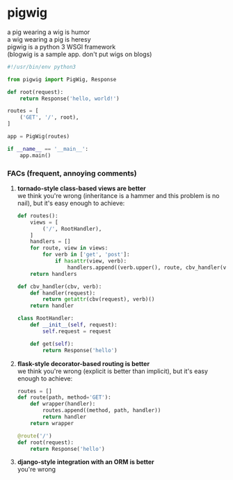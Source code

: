 # pigwig

a pig wearing a wig is humor  
a wig wearing a pig is heresy  
pigwig is a python 3 WSGI framework  
(blogwig is a sample app. don't put wigs on blogs)

```python
#!/usr/bin/env python3

from pigwig import PigWig, Response

def root(request):
	return Response('hello, world!')

routes = [
	('GET', '/', root),
]

app = PigWig(routes)

if __name__ == '__main__':
	app.main()
```

### FACs (frequent, annoying comments)

1. **tornado-style class-based views are better**  
we think you're wrong (inheritance is a hammer and this problem is no nail),
but it's easy enough to achieve:
	```python
	def routes():
		views = [
			('/', RootHandler),
		]
		handlers = []
		for route, view in views:
			for verb in ['get', 'post']:
				if hasattr(view, verb):
					handlers.append((verb.upper(), route, cbv_handler(view, verb)))
		return handlers

	def cbv_handler(cbv, verb):
		def handler(request):
			return getattr(cbv(request), verb)()
		return handler

	class RootHandler:
		def __init__(self, request):
			self.request = request

		def get(self):
			return Response('hello')
	```
1. **flask-style decorator-based routing is better**  
we think you're wrong (explicit is better than implicit),
but it's easy enough to achieve:
	```python
	routes = []
	def route(path, method='GET'):
		def wrapper(handler):
			routes.append((method, path, handler))
			return handler
		return wrapper

	@route('/')
	def root(request):
		return Response('hello')
	```
1. **django-style integration with an ORM is better**  
you're wrong
